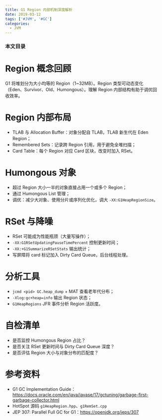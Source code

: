 ```yaml
---
title: G1 Region 内部机制深度解析
date: 2019-03-12
tags: ['#JVM', '#GC']
categories:
  - JVM
---
```


### 本文目录
<!-- toc -->

# Region 概念回顾
G1 将堆划分为大小均等的 Region（1~32MB）。Region 类型可动态变化（Eden、Survivor、Old、Humongous）。理解 Region 内部结构有助于调优回收效率。

# Region 内部布局
- TLAB 与 Allocation Buffer：对象分配自 TLAB，TLAB 新生代在 Eden Region；
- Remembered Sets：记录跨 Region 引用，用于避免全堆扫描；
- Card Table：每个 Region 对应 Card 区块，改变时加入 RSet。

# Humongous 对象
- 超过 Region 大小一半的对象直接占用一个或多个 Region；
- 通过 Humongous List 管理；
- 调优：减少大对象、使用分片或序列化优化，调大 `-XX:G1HeapRegionSize`。

# RSet 与降噪
- RSet 可能成为性能瓶颈（大量写操作）；
- `-XX:G1RSetUpdatingPauseTimePercent` 控制更新时间；
- `-XX:+G1SummarizeRSetStats` 输出统计；
- 写屏障将 card 标记加入 Dirty Card Queue，后台线程处理。

# 分析工具
- `jcmd <pid> GC.heap_dump` + MAT 查看老年代分布；
- `-Xlog:gc+heap=info` 输出 Region 状态；
- `G1HeapRegions` JFR 事件分析 Region 活跃度。

# 自检清单
- 是否监控 Humongous Region 占比？
- 是否关注 RSet 更新时间与 Dirty Card Queue 深度？
- 是否评估 Region 大小与对象分布的匹配度？

# 参考资料
- G1 GC Implementation Guide：https://docs.oracle.com/en/java/javase/17/gctuning/garbage-first-garbage-collector.html
- HotSpot 源码 `g1HeapRegion.hpp`、`g1RemSet.cpp`
- JEP 307: Parallel Full GC for G1：https://openjdk.org/jeps/307
